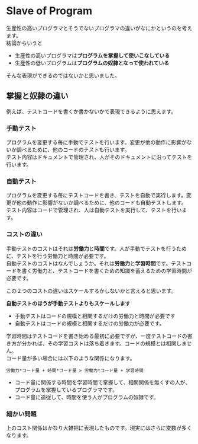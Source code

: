 # Slave of Program

生産性の高いプログラマとそうでないプログラマの違いがなにかというのを考えます。  
結論からいうと  

- 生産性の高いプログラマは**プログラムを掌握して使いこなしている**  
- 生産性の低いプログラムは**プログラムの奴隷となって使われている**  

そんな表現ができるのではないかと思いました。  

## 掌握と奴隷の違い

例えば、テストコードを書くか書かないかで表現できるように思えます。  

### 手動テスト

プログラムを変更する毎に手動でテストを行います。変更が他の動作に影響がないか調べるために、他のコードのテストも行います。  
テスト内容はドキュメントで管理され、人がそのドキュメントに沿ってテストを行います。  

### 自動テスト

プログラムを変更する毎にテストコードを書き、テストを自動で実行します。変更が他の動作に影響がないか調べるために、他のコードも自動テストします。  
テスト内容はコードで管理され、人は自動テストを実行して、テストを行います。  

### コストの違い

手動テストのコストはそれは**労働力**と**時間**です。人が手動でテストを行うために、テストを行う労働力と時間が必要です。  
自動テストのコストはなんでしょうか。それは**労働力**と**学習時間**です。テストコードを書く労働力と、テストコードを書くための知識を蓄えるための学習時間が必要です。  

この２つのコストの違いはスケールするかしないかと言えると思います。  

**自動テストのほうが手動テストよりもスケールします**

- 手動テストはコードの規模と相関するだけの労働力と時間が必要です  
- 自動テストはコードの規模と相関するだけの労働力が必要です。  

学習時間はテストコードを書き始める最初に必要ですが、一度テストコードの書き方が分かれば、その学習コストは落ち着きます。コードの規模とは相関しません。  
コード量が多い場合には以下のような関係になります。  

`労働力*コード量 + 時間*コード量 > 労働力*コード量 + 学習時間`

- コード量に関係する時間を学習時間で掌握して、相関関係を無くすの人が、プログラムを掌握しているプログラマです。
- コード量に追従して、時間を使う人がプログラムの奴隷です。

### 細かい問題

上のコスト関係はかなり大雑把に表現したものです。現実にはさらに変数が多くなります。


